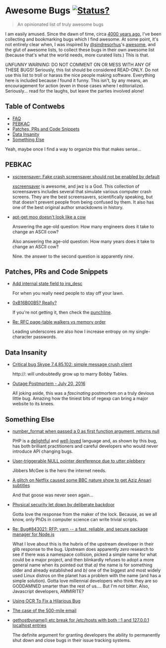# Awesome Bugs [![Status?](https://img.shields.io/badge/butt%20mangler-aardvark-ff60b4.svg)](http://files.samhart.net/humor/angry_angry.gif)

> An opinionated list of truly awesome bugs

I am easily amused. Since the dawn of time, circa
[4000 years ago](http://flyingspaghettimonster.wikia.com/wiki/Pastafarianism),
I've been collecting and bookmarking bugs which I find awesome. At some point,
it's not entirely clear when, I was inspired by
[@sindresorhus](https://github.com/sindresorhus)'s 
[awesome](https://github.com/sindresorhus/awesome), and the glut of awesome
lists, to collect these bugs in their own awesome list (because that's what
the world needs, more curated lists.) This is that.

*UNFUNNY WARNING:* DO NOT COMMENT ON OR MESS WITH ANY OF THESE BUGS! Seriously,
this list should be considered READ-ONLY. Do not use this list to troll or
harass the nice people making software. Everything here is included because
*I* found it funny. This isn't, by any means, an encouragement for action
(even in those cases where I editorialize). Seriously... read for the laughs,
but leave the parties involved alone!

## Table of Contwebs

- [FAQ](FAQ.md)
- [PEBKAC](#pebkac)
- [Patches, PRs and Code Snippets](#patches-prs-and-code-snippets)
- [Data Insanity](#data-insanity)
- [Something Else](#something-else)

Yeah, maybe once I find a way to organize this that makes sense...

## PEBKAC

* [xscreensaver: Fake crash screensaver should not be enabled by default](https://bugs.debian.org/cgi-bin/bugreport.cgi?bug=553529)

   [xscreensaver](https://www.jwz.org/xscreensaver/) is awesome, and jwz is a God.
   This collection of screensavers includes several that simulate various
   computer crash screens. They are the best screensavers, scientifically
   speaking, but that doesn't prevent people from being confused by them. It
   also has one of the best original author smackdowns in history.

* [apt-get moo doesn't look like a cow](https://bugs.launchpad.net/ubuntu/+source/apt/+bug/56125)

   Answering the age-old question: How many engineers does it take to change an ASCII cow?

   Also answering the age-old question: How many years does it take to change an ASCII cow?

   Nine. the answer to the second question is apparently *nine*.


## Patches, PRs and Code Snippets

* [Add internal state field to irq_desc](http://www.spinics.net/lists/linux-tip-commits/msg11099.html)

   For when you really need people to stay off your lawn.

* [0xB16B00B5? Really?](https://lkml.org/lkml/2012/7/13/154)

   If you're not getting it, then check the [punchline](https://lkml.org/lkml/2012/7/13/209).

* [Re: RFC page-table walkers vs memory order](https://lwn.net/Articles/509149/)

   Leading underscores are also how I increase entropy on my single-character passwords.

## Data Insanity

* [Critical bug Skype 7.4.85.102: simple message crush client](https://community.skype.com/t5/Windows-archive/Critical-bug-Skype-7-4-85-102-simple-message-crush-client/td-p/3996419)

   http://: will undoubtedly grow up to marry Bobby Tables.

* [Outage Postmortem - July 20, 2016](http://stackstatus.net/post/147710624694/outage-postmortem-july-20-2016)

   All joking aside, this was a *fascinating* postmortem on a truly devious
   little bug. Amazing how the tiniest bits of regexp can bring a major
   website to its knees.


## Something Else

* [number_format when passed a 0 as first function argument, returns null](https://bugs.php.net/bug.php?id=50696)

   PHP is a [delightful](http://phpsadness.com/sad/52) and [well-loved](https://www.google.com/search?q=php+sucks)
   language and, as shown by this bug, has both brilliant practitioners and careful
   developers who would never introduce API changing bugs.

* [User-triggerable NULL pointer dereference due to utter plebbery](https://jira.mongodb.org/browse/PYTHON-532)

   Jibbers McGee is the hero the internet needs.

* [A glitch on Netflix caused some BBC nature show to get Aziz Ansari subtitles](https://www.reddit.com/r/funny/comments/4vv5f6/a_glitch_on_netflix_caused_some_bbc_nature_show/)

   And that goose was never seen again...

* [Physical security let down by deliberate backdoor](https://www.amazon.com/review/R1OPKA227Q6P5)

   Gotta love the response from the maker of the lock. Because, as we all know,
   only PhDs in computer science can write trivial scripts.

* [Re: Bug#843021: RFP: yarn -- a fast, reliable, and secure package manager for Node.js](https://lists.debian.org/debian-devel/2016/11/msg00103.html)

   What I love about this is the hubris of the upstream developer in their glib
   response to the bug. Upstream does apparently *zero* research to see if there
   was a namespace collision, picked a simple name for what could be a major
   project, and then blinkardly refuses to adopt a more general name when
   its pointed out that *a)* the name is for something older and already
   established and *b)* one of the biggest and most widely used Linux distros
   on the planet has a problem with the name (and has a simple solution).
   Gotta love millennial developers who think they are so GODDAMNED smarter
   than the rest of us.... But I'm not bitter. Also, Javascript developers, AMMIRITE?

* [Using OCR To Fix a Hilarious Bug](http://artsy.github.io/blog/2015/11/05/Using-OCR-To-Fix-A-Hilarious-Bug/)

* [The case of the 500-mile email](https://www.ibiblio.org/harris/500milemail.html)

* [gethostbyname() etc break for /etc/hosts with both ::1 and 127.0.0.1 localhost entries](https://sourceware.org/bugzilla/show_bug.cgi?id=4980)

   The definite argument for granting developers the ability to permanently
   shut down and close bugs in their issue tracking systems.
